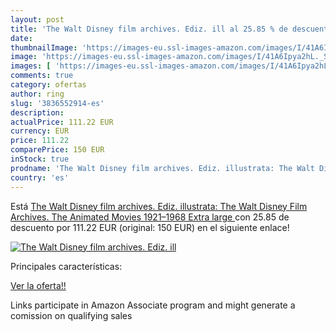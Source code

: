 ```yaml
---
layout: post
title: 'The Walt Disney film archives. Ediz. ill al 25.85 % de descuento'
date: 
thumbnailImage: 'https://images-eu.ssl-images-amazon.com/images/I/41A6Ipya2hL._SL200_.jpg'
image: 'https://images-eu.ssl-images-amazon.com/images/I/41A6Ipya2hL._SL200_.jpg'
images: [ 'https://images-eu.ssl-images-amazon.com/images/I/41A6Ipya2hL._SL200_.jpg' ]
comments: true
category: ofertas
author: ring
slug: '3836552914-es'
description:
actualPrice: 111.22 EUR
currency: EUR
price: 111.22
comparePrice: 150 EUR
inStock: true
prodname: 'The Walt Disney film archives. Ediz. illustrata: The Walt Disney Film Archives. The Animated Movies 1921–1968  Extra large '
country: 'es'
---
```


Está [The Walt Disney film archives. Ediz. illustrata: The Walt Disney Film Archives. The Animated Movies 1921–1968  Extra large ](https://www.amazon.es/dp/3836552914/?tag=tolees-21) con 25.85 de descuento por 111.22 EUR (original: 150 EUR) en el siguiente enlace!

[![The Walt Disney film archives. Ediz. ill](https://images-eu.ssl-images-amazon.com/images/I/41A6Ipya2hL._SL200_.jpg)](https://www.amazon.es/dp/3836552914/?tag=tolees-21)

Principales características:


[Ver la oferta!!](https://www.amazon.es/dp/3836552914/?tag=tolees-21)

Links participate in Amazon Associate program and might generate a comission on qualifying sales


